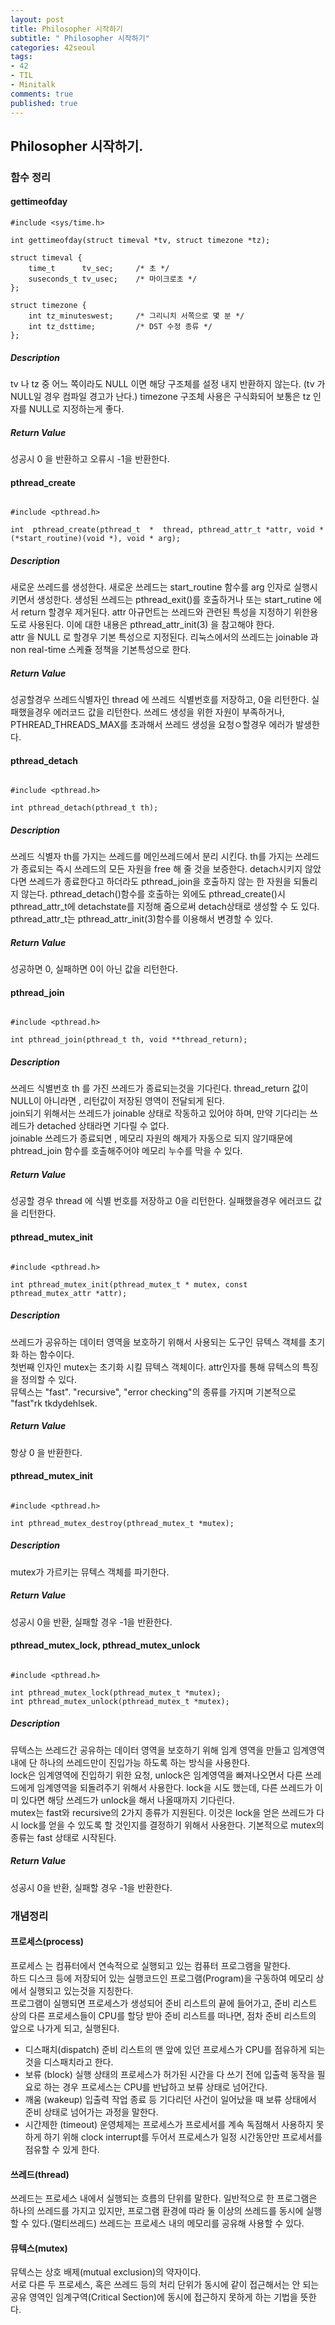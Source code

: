 ```yaml
--- 
layout: post
title: Philosopher 시작하기
subtitle: " Philosopher 시작하기"
categories: 42seoul
tags:
- 42
- TIL
- Minitalk
comments: true
published: true
---
```


## Philosopher 시작하기.

### 함수 정리

#### gettimeofday
```
#include <sys/time.h>

int gettimeofday(struct timeval *tv, struct timezone *tz);

struct timeval {
    time_t      tv_sec;     /* 초 */
    suseconds_t tv_usec;    /* 마이크로초 */
};

struct timezone {
    int tz_minuteswest;     /* 그리니치 서쪽으로 몇 분 */
    int tz_dsttime;         /* DST 수정 종류 */
};

```
##### Description
tv 나 tz 중 어느 쪽이라도 NULL 이면 해당 구조체를 설정 내지 반환하지 않는다. (tv 가 NULL일 경우 컴파일 경고가 난다.)
timezone 구조체 사용은 구식화되어 보통은 tz 인자를 NULL로 지정하는게 좋다. 

##### Return Value
성공시 0 을 반환하고 오류시 -1을 반환한다. 
#### pthread_create
```

#include <pthread.h>

int  pthread_create(pthread_t  *  thread, pthread_attr_t *attr, void * (*start_routine)(void *), void * arg);

```
##### Description 
새로운 쓰레드를 생성한다. 새로운 쓰레드는 start_routine 함수를 arg 인자로 실행시키면서 생성한다. 
생성된 쓰레드는 pthread_exit()를 호출하거나 또는 start_rutine 에서 return 할경우 제거된다. 
attr 아규먼트는 쓰레드와 관련된 특성을 지정하기 위한용도로 사용된다. 이에 대한 내용은 pthread_attr_init(3) 을 참고해야 한다.  
attr 을 NULL 로 할경우 기본 특성으로 지정된다. 리눅스에서의 쓰레드는 joinable 과 non real-time 스케쥴 정책을 기본특성으로 한다.

##### Return Value
성공할경우 쓰레드식별자인 thread 에 쓰레드 식별번호를 저장하고, 0을 리턴한다. 실패했을경우 에러코드 값을 리턴한다. 
쓰레드 생성을 위한 자원이 부족하거나, PTHREAD_THREADS_MAX를 초과해서 쓰레드 생성을 요청ㅇ할경우 에러가 발생한다. 
#### pthread_detach
```

#include <pthread.h>

int pthread_detach(pthread_t th);

```
##### Description  
쓰레드 식별자 th를 가지는 쓰레드를 메인쓰레드에서 분리 시킨다. th를 가지는 쓰레드가 종료되는 즉시 쓰레드의 모든 자원을 free 해 줄 것을 보증한다. 
detach시키지 않았다면 쓰레드가 종료한다고 하더라도 pthread_join을 호출하지 않는 한 자원을 되돌리지 않는다. 
pthread_detach()함수를 호출하는 외에도 pthread_create()시 pthread_attr_t에 detachstate를 지정해 줌으로써 detach상태로 생성할 수 도 있다. pthread_attr_t는 pthread_attr_init(3)함수를 이용해서 변경할 수 있다.

##### Return Value
성공하면 0, 실패하면 0이 아닌 값을 리턴한다. 
#### pthread_join
```

#include <pthread.h>

int pthread_join(pthread_t th, void **thread_return);

```
##### Description  
쓰레드 식별번호 th 를 가진 쓰레드가 종료되는것을 기다린다. thread_return 값이 NULL이 아니라면 , 리턴값이 저장된 영역이 전달되게 된다.  
join되기 위해서는 쓰레드가 joinable 상태로 작동하고 있어야 하며, 만약 기다리는 쓰레드가 detached 상태라면 기다릴 수 없다.  
joinable 쓰레드가 종료되면 , 메모리 자원의 해제가 자동으로 되지 않기때문에 phtread_join 함수를 호출해주어야 메모리 누수를 막을 수 있다.  

##### Return Value
성공할 경우 thread 에 식별 번호를 저장하고 0을 리턴한다. 실패했을경우 에러코드 값을 리턴한다. 
#### pthread_mutex_init
```

#include <pthread.h>

int pthread_mutex_init(pthread_mutex_t * mutex, const pthread_mutex_attr *attr);

```
##### Description  
쓰레드가 공유하는 데이터 영역을 보호하기 위해서 사용되는 도구인 뮤텍스 객체를 초기화 하는 함수이다.  
첫번째 인자인 mutex는 초기화 시킬 뮤텍스 객체이다. attr인자를 통해 뮤텍스의 특징을 정의할 수 있다.  
뮤텍스는 "fast". "recursive", "error checking"의 종류를 가지며 기본적으로 "fast"rk tkdydehlsek. 

##### Return Value
항상 0 을 반환한다. 

#### pthread_mutex_init
```

#include <pthread.h>

int pthread_mutex_destroy(pthread_mutex_t *mutex);

```
##### Description  
mutex가 가르키는 뮤텍스 객체를 파기한다. 

##### Return Value
성공시 0을 반환, 실패할 경우 -1을 반환한다. 
#### pthread_mutex_lock, pthread_mutex_unlock
```

#include <pthread.h>

int pthread_mutex_lock(pthread_mutex_t *mutex);
int pthread_mutex_unlock(pthread_mutex_t *mutex);

```
##### Description  
뮤텍스는 쓰레드간 공유하는 데이터 영역을 보호하기 위해 임계 영역을 만들고 임계영역내에 단 하나의 쓰레드만이 진입가능 하도록 하는 방식을 사용한다.  
lock은 임계영역에 진입하기 위한 요청, unlock은 임계영역을 빠져나오면서 다른 쓰레드에게 임계영역을 되돌려주기 위해서 사용한다. lock을 시도 했는데, 다른 쓰레드가 이미 있다면 해당 쓰레드가 unlock을 해서 나올때까지 기다린다.  
mutex는 fast와 recursive의 2가지 종류가 지원된다. 이것은 lock을 얻은 쓰레드가 다시 lock를 얻을 수 있도록 할 것인지를 결정하기 위해서 사용한다. 기본적으로 mutex의 종류는 fast 상태로 시작된다.    

##### Return Value
성공시 0을 반환, 실패할 경우 -1을 반환한다. 

### 개념정리

#### 프로세스(process)
프로세스 는 컴퓨터에서 연속적으로 실행되고 있는 컴퓨터 프로그램을 말한다.  
하드 디스크 등에 저장되어 있는 실행코드인 프로그램(Program)을 구동하여 메모리 상에서 실행되고 있는것을 지칭한다.  
프로그램이 실행되면 프로세스가 생성되어 준비 리스트의 끝에 들어가고, 준비 리스트 상의 다른 프로세스들이 CPU를 할당 받아 준비 리스트를 떠나면, 점차 준비 리스트의 앞으로 나가게 되고, 실행된다.  
- 디스패치(dispatch)
  준비 리스트의 맨 앞에 있던 프로세스가 CPU를 점유하게 되는것을 디스패치라고 한다. 
- 보류 (block)
  실행 상태의 프로세스가 허가된 시간을 다 쓰기 전에 입출력 동작을 필요로 하는 경우 프로세스는 CPU를 반납하고 보류 상태로 넘어간다. 
- 깨움 (wakeup)
  입출력 작업 종료 등 기다리던 사건이 일어났을 때 보류 상태에서 준비 상태로 넘어가는 과정을 말한다. 
- 시간제한 (timeout)
  운영체제는 프로세스가 프로세서를 계속 독점해서 사용하지 못하게 하기 위해 clock interrupt를 두어서 프로세스가 일정 시간동안만 프로세서를 점유할 수 있게 한다.  
#### 쓰레드(thread)
쓰레드는 프로세스 내에서 실행되는 흐름의 단위를 말한다. 일반적으로 한 프로그램은 하나의 쓰레드를 가지고 있지만, 프로그램 환경에 따라 둘 이상의 쓰레드를 동시에 실행할 수 있다.(멀티쓰레드) 쓰레드는 프로세스 내의 메모리를 공유해 사용할 수 있다. 
#### 뮤텍스(mutex)
뮤텍스는 상호 배제(mutual exclusion)의 약자이다.  
서로 다른 두 프로세스, 혹은 쓰레드 등의 처리 단위가 동시에 같이 접근해서는 안 되는 공유 영역인 임계구역(Critical Section)에 동시에 접근하지 못하게 하는  기법을 뜻한다. 

